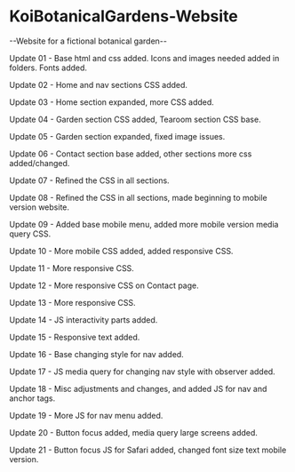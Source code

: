 # KoiBotanicalGardens-Website
 --Website for a fictional botanical garden--


 Update 01 - Base html and css added. Icons and images needed added in folders. Fonts added.

 Update 02 - Home and nav sections CSS added.

 Update 03 - Home section expanded, more CSS added.

 Update 04 - Garden section CSS added, Tearoom section CSS base.

 Update 05 - Garden section expanded, fixed image issues.

 Update 06 - Contact section base added, other sections more css added/changed.

 Update 07 - Refined the CSS in all sections.

 Update 08 - Refined the CSS in all sections, made beginning to mobile version website.

 Update 09 - Added base mobile menu, added more mobile version media query CSS.

 Update 10 - More mobile CSS added, added responsive CSS.

 Update 11 - More responsive CSS.

 Update 12 - More responsive CSS on Contact page.

 Update 13 - More responsive CSS.

 Update 14 - JS interactivity parts added.

 Update 15 - Responsive text added.

 Update 16 - Base changing style for nav added.

 Update 17 - JS media query for changing nav style with observer added.

 Update 18 - Misc adjustments and changes, and added JS for nav and anchor tags.

 Update 19 - More JS for nav menu added.

 Update 20 - Button focus added, media query large screens added.

 Update 21 - Button focus JS for Safari added, changed font size text mobile version.